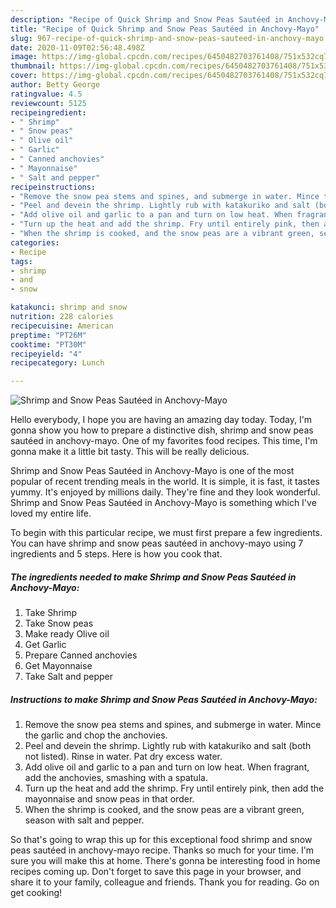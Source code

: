 ```yaml
---
description: "Recipe of Quick Shrimp and Snow Peas Sautéed in Anchovy-Mayo"
title: "Recipe of Quick Shrimp and Snow Peas Sautéed in Anchovy-Mayo"
slug: 967-recipe-of-quick-shrimp-and-snow-peas-sauteed-in-anchovy-mayo
date: 2020-11-09T02:56:48.498Z
image: https://img-global.cpcdn.com/recipes/6450482703761408/751x532cq70/shrimp-and-snow-peas-sauteed-in-anchovy-mayo-recipe-main-photo.jpg
thumbnail: https://img-global.cpcdn.com/recipes/6450482703761408/751x532cq70/shrimp-and-snow-peas-sauteed-in-anchovy-mayo-recipe-main-photo.jpg
cover: https://img-global.cpcdn.com/recipes/6450482703761408/751x532cq70/shrimp-and-snow-peas-sauteed-in-anchovy-mayo-recipe-main-photo.jpg
author: Betty George
ratingvalue: 4.5
reviewcount: 5125
recipeingredient:
- " Shrimp"
- " Snow peas"
- " Olive oil"
- " Garlic"
- " Canned anchovies"
- " Mayonnaise"
- " Salt and pepper"
recipeinstructions:
- "Remove the snow pea stems and spines, and submerge in water. Mince the garlic and chop the anchovies."
- "Peel and devein the shrimp. Lightly rub with katakuriko and salt (both not listed). Rinse in water. Pat dry excess water."
- "Add olive oil and garlic to a pan and turn on low heat. When fragrant, add the anchovies, smashing with a spatula."
- "Turn up the heat and add the shrimp. Fry until entirely pink, then add the mayonnaise and snow peas in that order."
- "When the shrimp is cooked, and the snow peas are a vibrant green, season with salt and pepper."
categories:
- Recipe
tags:
- shrimp
- and
- snow

katakunci: shrimp and snow 
nutrition: 228 calories
recipecuisine: American
preptime: "PT26M"
cooktime: "PT30M"
recipeyield: "4"
recipecategory: Lunch

---
```



![Shrimp and Snow Peas Sautéed in Anchovy-Mayo](https://img-global.cpcdn.com/recipes/6450482703761408/751x532cq70/shrimp-and-snow-peas-sauteed-in-anchovy-mayo-recipe-main-photo.jpg)

Hello everybody, I hope you are having an amazing day today. Today, I'm gonna show you how to prepare a distinctive dish, shrimp and snow peas sautéed in anchovy-mayo. One of my favorites food recipes. This time, I'm gonna make it a little bit tasty. This will be really delicious.

Shrimp and Snow Peas Sautéed in Anchovy-Mayo is one of the most popular of recent trending meals in the world. It is simple, it is fast, it tastes yummy. It's enjoyed by millions daily. They're fine and they look wonderful. Shrimp and Snow Peas Sautéed in Anchovy-Mayo is something which I've loved my entire life.




To begin with this particular recipe, we must first prepare a few ingredients. You can have shrimp and snow peas sautéed in anchovy-mayo using 7 ingredients and 5 steps. Here is how you cook that.

<!--inarticleads1-->

##### The ingredients needed to make Shrimp and Snow Peas Sautéed in Anchovy-Mayo:

1. Take  Shrimp
1. Take  Snow peas
1. Make ready  Olive oil
1. Get  Garlic
1. Prepare  Canned anchovies
1. Get  Mayonnaise
1. Take  Salt and pepper




<!--inarticleads2-->

##### Instructions to make Shrimp and Snow Peas Sautéed in Anchovy-Mayo:

1. Remove the snow pea stems and spines, and submerge in water. Mince the garlic and chop the anchovies.
1. Peel and devein the shrimp. Lightly rub with katakuriko and salt (both not listed). Rinse in water. Pat dry excess water.
1. Add olive oil and garlic to a pan and turn on low heat. When fragrant, add the anchovies, smashing with a spatula.
1. Turn up the heat and add the shrimp. Fry until entirely pink, then add the mayonnaise and snow peas in that order.
1. When the shrimp is cooked, and the snow peas are a vibrant green, season with salt and pepper.




So that's going to wrap this up for this exceptional food shrimp and snow peas sautéed in anchovy-mayo recipe. Thanks so much for your time. I'm sure you will make this at home. There's gonna be interesting food in home recipes coming up. Don't forget to save this page in your browser, and share it to your family, colleague and friends. Thank you for reading. Go on get cooking!
